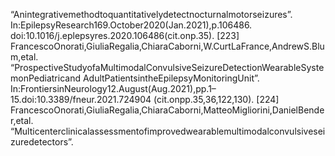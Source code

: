 “Anintegrativemethodtoquantitativelydetectnocturnalmotorseizures”.
In:EpilepsyResearch169.October2020(Jan.2021),p.106486.
doi:10.1016/j.eplepsyres.2020.106486(cit.onp.35).
[223] FrancescoOnorati,GiuliaRegalia,ChiaraCaborni,W.CurtLaFrance,AndrewS.Blum,etal.
“ProspectiveStudyofaMultimodalConvulsiveSeizureDetectionWearableSystemonPediatricand
AdultPatientsintheEpilepsyMonitoringUnit”.
In:FrontiersinNeurology12.August(Aug.2021),pp.1–15.doi:10.3389/fneur.2021.724904
(cit.onpp.35,36,122,130).
[224] FrancescoOnorati,GiuliaRegalia,ChiaraCaborni,MatteoMigliorini,DanielBender,etal.
“Multicenterclinicalassessmentofimprovedwearablemultimodalconvulsiveseizuredetectors”.